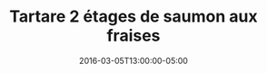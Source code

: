 ---
title: Tartare 2 étages de saumon aux fraises
date: 2016-03-05T13:00:00-05:00
photo: /images/recipes/poutine-aux-crevettes.jpg
draft: true

parts:
  - name : Tartare de saumon
    ingredients : 
        - Saumon
        - Echalotte
        - Ciboulette
        - Mayonaise (très peu)
        - Fraises
        - Jus de citron
        - Sel / poivre au goût
        - Menthe / tabasco
        - Capres (opt.)
  - name : Salade de tomate cerises
    ingredients : 
        - ¼ tasse de tomates cerise en quartier
        - ¼ concombre medium, éplucher et en dés
        - cullièré à table . Capres rincés
        - feuilles de basilic emincés
        - Jus de citron
        - Huile d'olive extra vierge
        - xSel, poivre, au goût
---